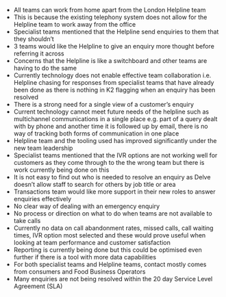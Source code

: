 - All teams can work from home apart from the London Helpline team
- This is because the existing telephony system does not allow for the Helpline team to work away from the office
- Specialist teams mentioned that the Helpline send enquiries to them that they shouldn’t
- 3 teams would like the Helpline to give an enquiry more thought before referring it across
- Concerns that the Helpline is like a switchboard and other teams are having to do the same
- Currently technology does not enable effective team collaboration i.e. Helpline chasing for responses from specialist teams that have already been done as there is nothing in K2 flagging when an enquiry has been resolved
- There is a strong need for a single view of a customer’s enquiry
- Current technology cannot meet future needs of the helpline such as multichannel communications in a single place e.g. part of a query dealt with by phone and another time it is followed up by email, there is no way of tracking both forms of communication in one place
- Helpline team and the tooling used has improved significantly under the new team leadership
- Specialist teams mentioned that the IVR options are not working well for customers as they come through to the the wrong team but there is work currently being done on this
- It is not easy to find out who is needed to resolve an enquiry as Delve doesn’t allow staff to search for others by job title or area
- Transactions team would like more support in their new roles to answer enquiries effectively
- No clear way of dealing with an emergency enquiry
- No process or direction on what to do when teams are not available to take calls
- Currently no data on call abandonment rates, missed calls, call waiting times, IVR option most selected and these would prove useful when looking at team performance and customer satisfaction
- Reporting is currently being done but this could be optimised even further if there is a tool with more data capabilities
- For both specialist teams and Helpline teams, contact mostly comes from consumers and Food Business Operators
- Many enquiries are not being resolved within the 20 day Service Level Agreement (SLA)